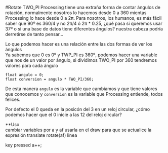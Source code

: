 #Rotate TWO_PI
Processing tiene una extraña forma de contar ángulos de rotación, normalmente nosotros lo hacemos desde 0 a 360 mientas Processing lo hace desde 0 a 2π. Para nosotros, los humanos, es más fácil saber que 90º es 360/4 y no 2π/4 ó 2π * 0.25, ¿qué pasa si queremos usar 37º o si una base de datos tiene diferentes ángulos? nuestra cabeza podría derretirse de tanto pensar…  

Lo que podemos hacer es una relación entre las dos formas de ver los ángulos  
Ya sabemos que 0 es 0º y TWP_PI es 360º, podemos hacer una variable que nos de un valor por ángulo, si dividimos TWO_PI por 360 tendremos valores para cada ángulo
```{processing}
float angulo = 0;
float conversion = angulo * TWO_PI/360;
```
De esta manera `angulo` es la variable que cambiamos y que tiene valores que conocemos y `conversion` es la variable que Processing entiende, todos felices. 

Por defecto el 0 queda en la posicón del 3 en un reloj circular, ¿cómo podemos hacer que el 0 inicie a las 12 del reloj circular?

**Uso  
cambiar variables por a y af
usarla en el draw para que se actualice la expresión
translate
rotate(af)
linea

key pressed 
a++;

